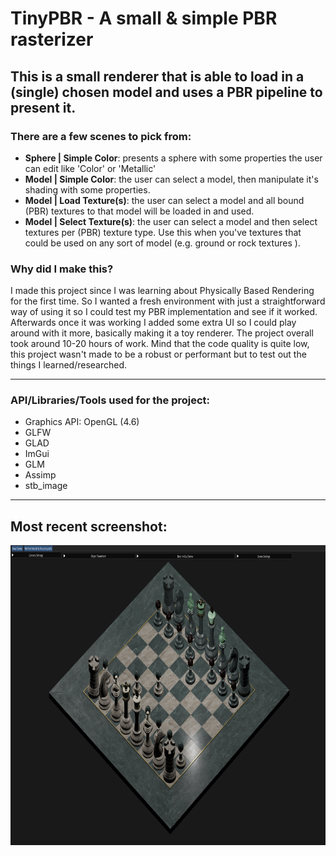 # TinyPBR - A small & simple PBR rasterizer 
## This is a small renderer that is able to load in a (single) chosen model and uses a PBR pipeline to present it. 

### There are a few scenes to pick from:
- **Sphere | Simple Color**: presents a sphere with some properties the user can edit like 'Color' or 'Metallic'
- **Model | Simple Color**: the user can select a model, then manipulate it's shading with some properties.
- **Model | Load Texture(s)**: the user can select a model and all bound (PBR) textures to that model will be loaded in and used.
- **Model | Select Texture(s)**: the user can select a model and then select textures per (PBR) texture type. Use this when you've textures that could be used on any sort of model (e.g. ground or rock textures ).

### Why did I make this?
I made this project since I was learning about Physically Based Rendering for the first time. So I wanted a fresh environment with just a straightforward way of using it so I could test my PBR implementation and see if it worked. Afterwards once it was working I added some extra UI so I could play around with it more, basically making it a toy renderer. The project overall took around 10-20 hours of work. Mind that the code quality is quite low, this project wasn't made to be a robust or performant but to test out the things I learned/researched.

____

### API/Libraries/Tools used for the project:
- Graphics API: OpenGL (4.6)
- GLFW
- GLAD
- ImGui
- GLM
- Assimp 
- stb_image
____
## Most recent screenshot:
<img src="https://raw.githubusercontent.com/stefanpgd/TinyPBR/main/Resources/Screenshots/githubScreenshot.png" height=480px>
